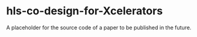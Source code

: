 # hls-co-design-for-Xcelerators
A placeholder for the source code of a paper to be published in the future.
